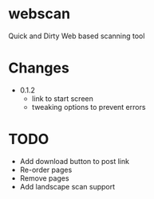 # webscan

Quick and Dirty Web based scanning tool

# Changes

- 0.1.2
  - link to start screen
  - tweaking options to prevent errors

# TODO

- Add download button to post link
- Re-order pages
- Remove pages
- Add landscape scan support
